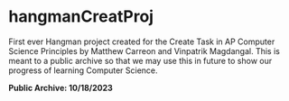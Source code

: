 # hangmanCreatProj
First ever Hangman project created for the Create Task in AP Computer Science Principles by Matthew Carreon and Vinpatrik Magdangal. This is meant to a public archive so that we may use this in future to show our progress of learning Computer Science.

**Public Archive: 10/18/2023**

